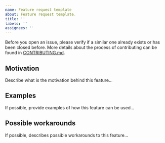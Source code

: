 ```yaml
---
name: Feature request template
about: Feature request template.
title: ''
labels: ''
assignees: ''
---
```


Before you open an issue, please verify if a similar one already exists or has been closed before. More details about the process of contributing can be found in [CONTRIBUTING.md](https://github.com/TheAlgorithms/JavaScript/blob/master/CONTRIBUTING.md).

## Motivation

Describe what is the motivation behind this feature...

## Examples

If possible, provide examples of how this feature can be used...

## Possible workarounds

If possible, describes possible workarounds to this feature...
